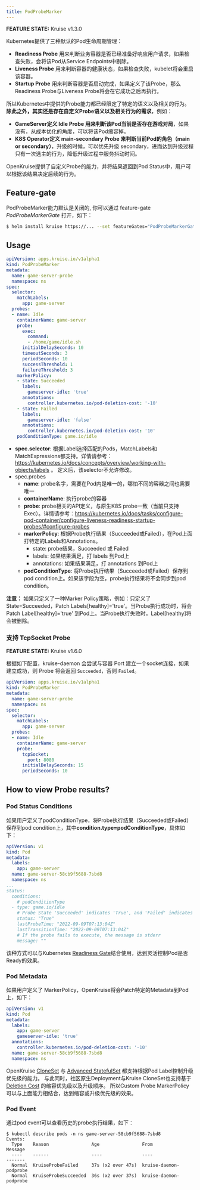 ```yaml
---
title: PodProbeMarker
---
```

**FEATURE STATE:** Kruise v1.3.0

Kubernetes提供了三种默认的Pod生命周期管理：
- **Readiness Probe** 用来判断业务容器是否已经准备好响应用户请求，如果检查失败，会将该Pod从Service Endpoints中剔除。
- **Liveness Probe** 用来判断容器的健康状态，如果检查失败，kubelet将会重启该容器。
- **Startup Probe** 用来判断容器是否启动完成，如果定义了该Probe，那么Readiness Probe与Liveness Probe将会在它成功之后再执行。

所以Kubernetes中提供的Probe能力都已经限定了特定的语义以及相关的行为。**除此之外，其实还是存在自定义Probe语义以及相关行为的需求**，例如：
- **GameServer定义 Idle Probe 用来判断该Pod当前是否存在游戏对局**，如果没有，从成本优化的角度，可以将该Pod缩容掉。
- **K8S Operator定义 main-secondary Probe 来判断当前Pod的角色（main or secondary）**，升级的时候，可以优先升级 secondary，进而达到升级过程只有一次选主的行为，降低升级过程中服务抖动时间。

OpenKruise提供了自定义Probe的能力，并将结果返回到Pod Status中，用户可以根据该结果决定后续的行为。

## Feature-gate
PodProbeMarker能力默认是关闭的, 你可以通过 feature-gate *PodProbeMarkerGate* 打开，如下：

```bash
$ helm install kruise https://... --set featureGates="PodProbeMarkerGate=true"
```

## Usage
```yaml
apiVersion: apps.kruise.io/v1alpha1
kind: PodProbeMarker
metadata:
  name: game-server-probe
  namespace: ns
spec:
  selector:
    matchLabels:
      app: game-server
  probes:
  - name: Idle
    containerName: game-server
    probe:
      exec:
        command:
        - /home/game/idle.sh
      initialDelaySeconds: 10
      timeoutSeconds: 3
      periodSeconds: 10
      successThreshold: 1
      failureThreshold: 3
    markerPolicy:
    - state: Succeeded
      labels:
        gameserver-idle: 'true'
      annotations:
        controller.kubernetes.io/pod-deletion-cost: '-10'
    - state: Failed
      labels:
        gameserver-idle: 'false'
      annotations:
        controller.kubernetes.io/pod-deletion-cost: '10'
    podConditionType: game.io/idle
```

- **spec.selector**: 根据Label选择匹配的Pods，MatchLabels和MatchExpressions都支持。详情请参考：https://kubernetes.io/docs/concepts/overview/working-with-objects/labels 。
定义后，该selector不允许修改。
- spec.probes
  - **name**: probe名字，需要在Pod内是唯一的，哪怕不同的容器之间也需要唯一
  - **containerName**: 执行probe的容器
  - **probe**: probe相关的API定义，与原生K8S probe一致（当前只支持 Exec）。详情请参考：https://kubernetes.io/docs/tasks/configure-pod-container/configure-liveness-readiness-startup-probes/#configure-probes
  - **markerPolicy**: 根据Probe执行结果（Succeeded或Failed），在Pod上面打特定的Labels和Annotations。
    - state: probe结果，Succeeded 或 Failed
    - labels: 如果结果满足，打 labels 到Pod上
    - annotations: 如果结果满足，打 annotations 到Pod上
  - **podConditionType**: 将Probe执行结果（Succeeded或Failed）保存到pod condition上。如果该字段为空，probe执行结果将不会同步到pod condition。

**注意：** 如果只定义了一种Marker Policy策略，例如：只定义了 State=Succeeded，Patch Labels[healthy]='true'。当Probe执行成功时，将会Patch Label[healthy]='true' 到Pod上。当Probe执行失败时，Label[healthy]将会被删除。

### 支持 TcpSocket Probe

**FEATURE STATE:** Kruise v1.6.0

根据如下配置，kruise-daemon 会尝试与容器 Port 建立一个socket连接，如果建立成功，则 Probe 将会返回 `Succeeded`，否则 `Failed`。

```yaml
apiVersion: apps.kruise.io/v1alpha1
kind: PodProbeMarker
metadata:
  name: game-server-probe
  namespace: ns
spec:
  selector:
    matchLabels:
      app: game-server
  probes:
  - name: Idle
    containerName: game-server
    probe:
      tcpSocket:
        port: 8080
      initialDelaySeconds: 15
      periodSeconds: 10
```

## How to view Probe results?
### Pod Status Conditions
如果用户定义了podConditionType，将Probe执行结果（Succeeded或Failed）保存到pod condition上，其中**condition.type=podConditionType**，具体如下：

```yaml
apiVersion: v1
kind: Pod
metadata:
  labels:
    app: game-server
  name: game-server-58cb9f5688-7sbd8
  namespace: ns
...
status:
  conditions:
    # podConditionType
  - type: game.io/idle
    # Probe State 'Succeeded' indicates 'True', and 'Failed' indicates 'False'
    status: "True"
    lastProbeTime: "2022-09-09T07:13:04Z"
    lastTransitionTime: "2022-09-09T07:13:04Z"
    # If the probe fails to execute, the message is stderr
    message: ""
```
该种方式可以与Kubernetes [Readiness Gate](https://kubernetes.io/docs/concepts/workloads/pods/pod-lifecycle/#pod-readiness-gate)结合使用，达到灵活控制Pod是否Ready的效果。

### Pod Metadata
如果用户定义了 MarkerPolicy，OpenKruise将会Patch特定的Metadata到Pod上，如下：

```yaml
apiVersion: v1
kind: Pod
metadata:
  labels:
    app: game-server
    gameserver-idle: 'true'
  annotations:
    controller.kubernetes.io/pod-deletion-cost: '-10'
  name: game-server-58cb9f5688-7sbd8
  namespace: ns
```
OpenKruise [CloneSet](https://openkruise.io/docs/user-manuals/cloneset#update-sequence) 与
[Advanced StatefulSet](https://openkruise.io/docs/user-manuals/advancedstatefulset#update-sequence) 都支持根据Pod Label控制升级优先级的能力。
与此同时，社区原生Deployment与Kruise CloneSet也支持基于 [Deletion Cost](https://kubernetes.io/docs/concepts/workloads/controllers/replicaset/#pod-deletion-cost) 的缩容优先级以及升级顺序。
所以Custom Probe MarkerPolicy可以与上面能力相结合，达到缩容或升级优先级的效果。

### Pod Event
通过pod event可以查看历史的probe执行结果，如下：
```
$ kubectl describe pods -n ns game-server-58cb9f5688-7sbd8
Events:
  Type    Reason                Age                From                         Message
  ----    ------                ----               ----                         -------
  Normal  KruiseProbeFailed     37s (x2 over 47s)  kruise-daemon-podprobe
  Normal  KruiseProbeSucceeded  36s (x2 over 37s)  kruise-daemon-podprobe
```
